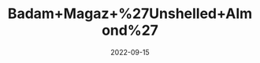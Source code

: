 ---
title: 'Badam+Magaz+%27Unshelled+Almond%27'
date: '2022-09-15' 
metatag: '' 
inventory: '0' 
draft: false 
# meta description 
shortDescripton: ''
description: ''
longdescription: ''
featured: True
# product Price
price: '500.0'
# Product Short Description
shortDescription: ''
productID: '350D7A8B-092D-ED11-9968-005056B3A416'
type: 'products'
category: '' 
thumnailproduct: 'https://aminsaddiquidawakhana.eralive.net/images/products/350D7A8B-092D-ED11-9968-005056B3A4161.png' 
images:
  - image: 'images/products/350D7A8B-092D-ED11-9968-005056B3A4161.png'  
Variants:
---
